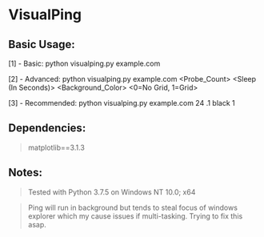 # VisualPing
## Basic Usage:
[1] - Basic: python visualping.py example.com
  
[2] - Advanced: python visualping.py example.com <Probe_Count> <Sleep (In Seconds)> <Background_Color> <0=No Grid, 1=Grid>

[3] - Recommended: python visualping.py example.com 24 .1 black 1

## Dependencies:
> matplotlib==3.1.3

## Notes:
> Tested with Python 3.7.5 on Windows NT 10.0; x64

> Ping will run in background but tends to steal focus of windows explorer which my cause issues if multi-tasking. Trying to fix this asap.


